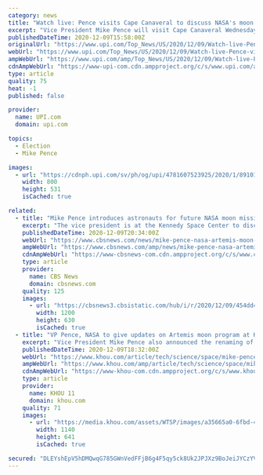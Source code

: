 ```yaml
---
category: news
title: "Watch live: Pence visits Cape Canaveral to discuss NASA's moon plans"
excerpt: "Vice President Mike Pence will visit Cape Canaveral Wednesday, where he will meet with NASA officials and discuss the agency's plans for returning to the moon."
publishedDateTime: 2020-12-09T15:58:00Z
originalUrl: "https://www.upi.com/Top_News/US/2020/12/09/Watch-live-Pence-visits-Cape-Canaveral-to-discuss-NASAs-moon-plans/4781607523925/"
webUrl: "https://www.upi.com/Top_News/US/2020/12/09/Watch-live-Pence-visits-Cape-Canaveral-to-discuss-NASAs-moon-plans/4781607523925/"
ampWebUrl: "https://www.upi.com/amp/Top_News/US/2020/12/09/Watch-live-Pence-visits-Cape-Canaveral-to-discuss-NASAs-moon-plans/4781607523925/"
cdnAmpWebUrl: "https://www-upi-com.cdn.ampproject.org/c/s/www.upi.com/amp/Top_News/US/2020/12/09/Watch-live-Pence-visits-Cape-Canaveral-to-discuss-NASAs-moon-plans/4781607523925/"
type: article
quality: 75
heat: -1
published: false

provider:
  name: UPI.com
  domain: upi.com

topics:
  - Election
  - Mike Pence

images:
  - url: "https://cdnph.upi.com/sv/ph/og/upi/4781607523925/2020/1/891016175af066d2ce4265759fafc453/v1.5/Watch-live-Pence-visits-Cape-Canaveral-to-discuss-NASAs-moon-plans.jpg"
    width: 800
    height: 531
    isCached: true

related:
  - title: "Mike Pence introduces astronauts for future NASA moon mission"
    excerpt: "The vice president is at the Kennedy Space Center to discuss the mission to get astronauts back to the moon by 2024 under NASA's Artemis program."
    publishedDateTime: 2020-12-09T20:34:00Z
    webUrl: "https://www.cbsnews.com/news/mike-pence-nasa-artemis-moon-mission-spaceflight-watch-live-stream-today-2020-12-09/"
    ampWebUrl: "https://www.cbsnews.com/amp/news/mike-pence-nasa-artemis-moon-mission-spaceflight-watch-live-stream-today-2020-12-09/"
    cdnAmpWebUrl: "https://www-cbsnews-com.cdn.ampproject.org/c/s/www.cbsnews.com/amp/news/mike-pence-nasa-artemis-moon-mission-spaceflight-watch-live-stream-today-2020-12-09/"
    type: article
    provider:
      name: CBS News
      domain: cbsnews.com
    quality: 125
    images:
      - url: "https://cbsnews3.cbsistatic.com/hub/i/r/2020/12/09/454dd4c9-216f-4188-a8e0-59d4ec6dbac5/thumbnail/1200x630/c79b8bc48e0e82cc0506366e67034711/artemis-astronauts.jpg"
        width: 1200
        height: 630
        isCached: true
  - title: "VP Pence, NASA to give updates on Artemis moon program at Kennedy Space Center"
    excerpt: "Vice President Mike Pence also announced the renaming of two Florida bases to Cape Canaveral Space Force Station and Patrick Space Force Base."
    publishedDateTime: 2020-12-09T18:32:00Z
    webUrl: "https://www.khou.com/article/tech/science/space/mike-pence-cape-canaveral-space-council-meeting/67-6a24671e-24f8-446e-a865-0cbc5fdfe6ad"
    ampWebUrl: "https://www.khou.com/amp/article/tech/science/space/mike-pence-cape-canaveral-space-council-meeting/67-6a24671e-24f8-446e-a865-0cbc5fdfe6ad"
    cdnAmpWebUrl: "https://www-khou-com.cdn.ampproject.org/c/s/www.khou.com/amp/article/tech/science/space/mike-pence-cape-canaveral-space-council-meeting/67-6a24671e-24f8-446e-a865-0cbc5fdfe6ad"
    type: article
    provider:
      name: KHOU 11
      domain: khou.com
    quality: 71
    images:
      - url: "https://media.khou.com/assets/WTSP/images/a35665a0-6fbd-4bb5-8470-5d26ca7f5bf7/a35665a0-6fbd-4bb5-8470-5d26ca7f5bf7_1140x641.jpg"
        width: 1140
        height: 641
        isCached: true

secured: "DLEYshEpV5hDMQwqG785GWnVedFFjB6g4F5qy5ck8Uk2JPJXz9BoJeiJYCzYVQl4pu2G6idLMObYFMi77F7v6E5nPF6fnptNGX50sE9DKUXhQSQST37UjeYccThMF9UvF+UHgG0rbfiPgVR9qxzRzmed8u93p1bBlWRpBIf+cXiy6Q4ETHO1fb+VN0BVBcEgLY5OQzdR+F1ZJCuFTQRkDEHlu8InEi5sP6bWRUDBz3spZGi39k5Lx8ToL6sm22fH17LuZdtcc1q9v3CFbTvP8kmIDP9HLplAmozvRxT4MqErxcUhZJHKXYe5Edq9mPD1OFCHDkmxF3bx0CTjsI/JHGvzFrucviCXJ8AWcbVMTxw=;2RDaHHdmJ4nm3zGKtaEjLw=="
---
```


